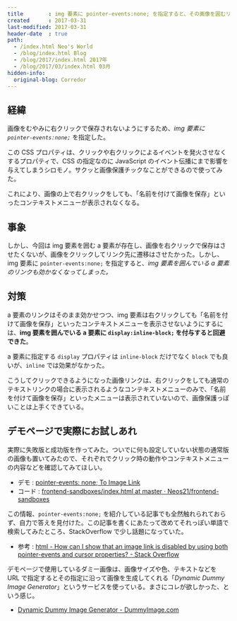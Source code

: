 ```yaml
---
title        : img 要素に pointer-events:none; を指定すると、その画像を囲むリンクが効かなくなる件の回避方法
created      : 2017-03-31
last-modified: 2017-03-31
header-date  : true
path:
  - /index.html Neo's World
  - /blog/index.html Blog
  - /blog/2017/index.html 2017年
  - /blog/2017/03/index.html 03月
hidden-info:
  original-blog: Corredor
---
```


## 経緯

画像をむやみに右クリックで保存されないようにするため、*img 要素に `pointer-events:none;`* を指定した。

この CSS プロパティは、クリックや右クリックによるイベントを発火させなくするプロパティで、CSS の指定なのに JavaScript のイベント伝播にまで影響を与えてしまうシロモノ。サクッと画像保護チックなことができるので使ってみた。

これにより、画像の上で右クリックをしても、「名前を付けて画像を保存」といったコンテキストメニューが表示されなくなる。

## 事象

しかし、今回は img 要素を囲む a 要素が存在し、画像を右クリックで保存はさせたくないが、画像をクリックしてリンク先に遷移はさせたかった。しかし、img 要素に `pointer-events:none;` を指定すると、*img 要素を囲んでいる a 要素のリンクも効かなくなってしまった。*

## 対策

a 要素のリンクはそのまま効かせつつ、img 要素は右クリックしても「名前を付けて画像を保存」といったコンテキストメニューを表示させないようにするには、**img 要素を囲んでいる a 要素に `display:inline-block;` を付与すると回避できた**。

a 要素に指定する `display` プロパティは `inline-block` だけでなく `block` でも良いが、`inline` では効果がなかった。

こうしてクリックできるようになった画像リンクは、右クリックをしても通常のテキストリンクの場合に表示されるようなコンテキストメニューのみで、「名前を付けて画像を保存」といったメニューは表示されていないので、画像保護っぽいことは上手くできている。

## デモページで実際にお試しあれ

実際に失敗版と成功版を作ってみた。ついでに何も設定していない状態の通常版の画像も置いてみたので、それぞれでクリック時の動作やコンテキストメニューの内容などを確認してみてほしい。

- デモ : [pointer-events: none; To Image Link](https://neos21.github.io/frontend-sandboxes/pointer-events-none-to-image-link/index.html)
- コード : [frontend-sandboxes/index.html at master · Neos21/frontend-sandboxes](https://github.com/neos21/frontend-sandboxes/blob/master/pointer-events-none-to-image-link/index.html)

この情報、`pointer-events:none;` を紹介している記事でも全然触れられておらず、自力で答えを見付けた。この記事を書くにあたって改めてそれっぽい単語で検索してみたところ、StackOverflow で少し話題になっていた。

- 参考 : [html - How can I show that an image link is disabled by using both pointer-events and cursor properties? - Stack Overflow](http://stackoverflow.com/questions/26494521/how-can-i-show-that-an-image-link-is-disabled-by-using-both-pointer-events-and-c)

デモページで使用しているダミー画像は、画像サイズや色、テキストなどを URL で指定するとその指定に沿って画像を生成してくれる「*Dynamic Dummy Image Generator*」というサービスを使っている。まさにコレが欲しかった、という感じ。

- [Dynamic Dummy Image Generator - DummyImage.com](https://dummyimage.com/)
